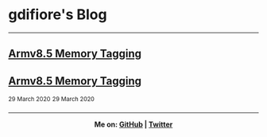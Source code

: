 # gdifiore's Blog

<hr>

## [Armv8.5 Memory Tagging](Memory_Tagging.md)
## [Armv8.5 Memory Tagging](Memory_Tagging.md)
<sup>29 March 2020</sup>
<sup>29 March 2020</sup>

<hr>
<b><center>Me on: <a href="https://github.com/gdifiore/">GitHub</a> | <a href="https://twitter.com/gdifiore_">Twitter</a></center></b>
